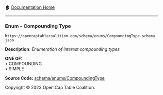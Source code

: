 :house: [Documentation Home](/README.md)

---

### Enum - Compounding Type

`https://opencaptablecoalition.com/schema/enums/CompoundingType.schema.json`

**Description:** _Enumeration of interest compounding types_

**ONE OF:**</br>&bull; COMPOUNDING </br>&bull; SIMPLE

**Source Code:** [schema/enums/CompoundingType](/schema/enums/CompoundingType.schema.json)

Copyright © 2023 Open Cap Table Coalition.
